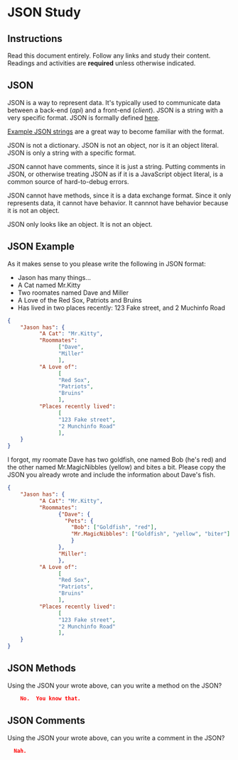 # JSON Study

## Instructions

Read this document entirely. Follow any links and study their content. Readings
and activities are **required** unless otherwise indicated.

## JSON

JSON is a way to represent data. It's typically used to communicate data between
a back-end (*api*) and a front-end (*client*). JSON is a string with a very
specific format. JSON is formally defined [here](http://www.json.org/).

[Example JSON strings](http://json.org/example.html) are a great way to become
familiar with the format.

JSON is not a dictionary. JSON is not an object, nor is it an object literal.
JSON is only a string with a specific format.

JSON cannot have comments, since it is just a string. Putting comments in JSON,
or otherwise treating JSON as if it is a JavaScript object literal, is a common
source of hard-to-debug errors.

JSON cannot have methods, since it is a data exchange format. Since it only
represents data, it cannot have behavior. It cannnot have behavior because it is
not an object.

JSON only looks like an object. It is not an object.

## JSON Example

As it makes sense to you please write the following in JSON format:

-   Jason has many things...
-   A Cat named Mr.Kitty
-   Two roomates named Dave and Miller
-   A Love of the Red Sox, Patriots and Bruins
-   Has lived in two places recently: 123 Fake street, and 2 Muchinfo Road

```json
{
    "Jason has": {
          "A Cat": "Mr.Kitty",
          "Roommates":
                ["Dave",
                "Miller"
                ],
          "A Love of":
                [
                "Red Sox",
                "Patriots",
                "Bruins"
                ],
          "Places recently lived":
                [
                "123 Fake street",
                "2 Munchinfo Road"
                ],
    }
}
```

I forgot, my roomate Dave has two goldfish, one named Bob (he's red) and the
other named Mr.MagicNibbles (yellow) and bites a bit. Please copy the JSON you
already wrote and include the information about Dave's fish.

```json
{
    "Jason has": {
          "A Cat": "Mr.Kitty",
          "Roommates":
                {"Dave": {
                  "Pets": {
                    "Bob": ["Goldfish", "red"],
                    "Mr.MagicNibbles": ["Goldfish", "yellow", "biter"]
                    }
                },
                "Miller":
                },
          "A Love of":
                [
                "Red Sox",
                "Patriots",
                "Bruins"
                ],
          "Places recently lived":
                [
                "123 Fake street",
                "2 Munchinfo Road"
                ],
    }
}
```

## JSON Methods

Using the JSON your wrote above, can you write a method on the JSON?

```json
    No.  You know that.
```

## JSON Comments

Using the JSON your wrote above, can you write a comment in the JSON?

```json
  Nah.
```
